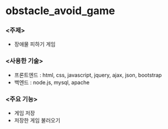 # obstacle_avoid_game

### <주제>
- 장애물 피하기 게임


  
### <사용한 기술>

- 프론트엔드 : html, css, javascript, jquery, ajax, json, bootstrap
- 백엔드 : node.js, mysql, apache


  
### <주요 기능>
  
  - 게임 저장
  - 저장한 게임 불러오기



